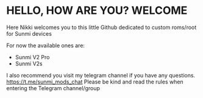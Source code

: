 # HELLO, HOW ARE YOU? WELCOME

Here Nikki welcomes you to this little Github dedicated to custom roms/root for Sunmi devices

For now the available ones are:
- Sunmi V2 Pro
- Sunmi V2s

I also recommend you visit my telegram channel if you have any questions.
https://t.me/sunmi_mods_chat
Please be kind and read the rules when entering the Telegram channel/group

